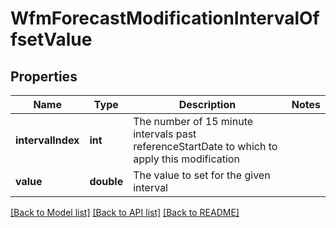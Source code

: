 # WfmForecastModificationIntervalOffsetValue

## Properties
Name | Type | Description | Notes
------------ | ------------- | ------------- | -------------
**intervalIndex** | **int** | The number of 15 minute intervals past referenceStartDate to which to apply this modification | 
**value** | **double** | The value to set for the given interval | 

[[Back to Model list]](../README.md#documentation-for-models) [[Back to API list]](../README.md#documentation-for-api-endpoints) [[Back to README]](../README.md)


